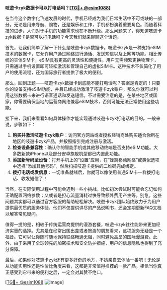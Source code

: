 **吱遊卡zyk数据卡可以打电话吗？[[TG💪+ @esim1088](https://t.me/s/esim1088)]**

在当今这个数字化飞速发展的时代，手机已经成为我们日常生活中不可或缺的一部分。无论是用来导航、购物，还是娱乐和工作，手机都扮演着重要角色。而随着科技的进步，人们对于手机的功能需求也在不断升级。那么问题来了，你知道吱遊卡zyk数据卡是否可以打电话吗？今天我们就来聊聊这个话题。

首先，让我们简单了解一下什么是吱遊卡zyk数据卡。吱遊卡zyk是一种支持eSIM技术的数据卡，它允许用户通过网络进行通话、发送短信以及上网等功能。相比传统的实体SIM卡，eSIM具有更高的灵活性和便捷性。用户无需频繁更换物理卡，只需通过手机设置即可轻松激活和管理自己的虚拟SIM卡。这种技术不仅简化了用户的使用流程，还为国际旅行者提供了极大的便利。

那么，回到正题——吱遊卡zyk数据卡到底能不能打电话呢？答案是肯定的！只要你的设备支持eSIM功能，并且已经成功激活了吱遊卡zyk账户，那么你就可以利用这张数据卡来进行语音通话和发送短信。不过需要注意的是，在某些地区或国家，你需要确保当地的运营商网络兼容eSIM技术，否则可能无法正常使用这些功能。

接下来，我们来看看如何具体操作才能实现通过吱遊卡zyk打电话的目的。一般来说，步骤如下：

1. **购买并激活吱遊卡zyk账户**：访问官方网站或者授权经销商处购买适合你所在地区的吱遊卡zyk产品，并按照指引完成注册与激活。
2. **检查设备兼容性**：确认你的智能手机或其他移动终端是否支持eSIM功能。大多数新款iPhone以及部分安卓旗舰机型都已内置此功能。
3. **添加新号码至设备**：打开手机上的“设置”应用，在“蜂窝移动网络”或类似选项中选择“添加其他号码”，然后扫描吱遊卡提供的二维码完成绑定。
4. **拨打电话或发信息**：一切准备就绪后，你就可以像使用普通SIM卡一样拨打电话、收发短信了！

当然，在实际使用过程中可能会遇到一些小挑战。比如初次尝试时可能会忘记如何正确配置网络参数；又或者是担心流量消耗过快导致额外费用产生等。别急，这些问题其实都可以通过官方客服的帮助轻松解决。吱遊卡zyk团队始终致力于为用户提供最优质的服务体验，他们不仅提供详尽的产品说明书，还会定期更新FAQ文档以解答常见疑问。

值得一提的是，相较于传统运营商提供的漫游套餐，吱遊卡zyk往往能带来更加经济实惠的选择。尤其是在经常出国出差或者旅游的朋友看来，这项服务无疑是一个福音。它可以让你随时随地保持联络畅通无阻，同时避免高昂的国际漫游费。此外，由于采用了全球领先的加密技术和安全防护措施，用户的信息隐私也得到了充分保障。

最后，如果你对吱遊卡zyk还有更多好奇的地方，不妨亲自去体验一番吧！无论是从功能实用性还是性价比角度来看，这都是非常值得推荐的一款产品。相信当你真正感受到它带来的便利之后，一定会对其赞不绝口。

[[TG💪+ @esim1088](https://t.me/s/esim1088) ![Image](https://i.postimg.cc/4NQfJmqS/Snipaste-2025-05-13-00-14-12.png)]